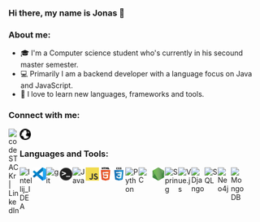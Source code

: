 ### Hi there, my name is Jonas 👋

### About me:
- 🎓 I'm a Computer science student who's currently in his secound master semester.
- 💻 Primarily I am a backend developer with a language focus on Java and JavaScript.
- 🤔 I love to learn new languages, frameworks and tools. 

### Connect with me:

[<img align="left" alt="codeSTACKr | LinkedIn" width="22px" src="https://cdn.jsdelivr.net/npm/simple-icons@v3/icons/linkedin.svg" />][linkedin]
[<img align="left" alt="codeSTACKr.com" width="22px" src="https://raw.githubusercontent.com/iconic/open-iconic/master/svg/globe.svg" />][website]

<br/>

### Languages and Tools:

<img align="left" alt="Intellij_IDEA" width="26px" src="https://sos-software.com/wp-content/uploads/IntelliJ_IDEA_Logo.svg_.png" />

<img align="left" alt="Visual Studio Code" width="26px" src="https://raw.githubusercontent.com/github/explore/80688e429a7d4ef2fca1e82350fe8e3517d3494d/topics/visual-studio-code/visual-studio-code.png" />

<img align="left" alt="git" width="26px" src="https://www.netways.de/wp-content/uploads/2014/02/Git-Icon-1788C.png" />

<img align="left" alt="termianl" width="26px" src="https://raw.githubusercontent.com/github/explore/80688e429a7d4ef2fca1e82350fe8e3517d3494d/topics/terminal/terminal.png" />

<img align="left" alt="Java" width="26px" src="https://upload.wikimedia.org/wikipedia/de/thumb/e/e1/Java-Logo.svg/1200px-Java-Logo.svg.png" />

<img align="left" alt="JavaScript" width="26px" src="https://raw.githubusercontent.com/github/explore/80688e429a7d4ef2fca1e82350fe8e3517d3494d/topics/javascript/javascript.png" />

<img align="left" alt="HTML" width="26px" src="https://raw.githubusercontent.com/github/explore/80688e429a7d4ef2fca1e82350fe8e3517d3494d/topics/html/html.png" />

<img align="left" alt="CSS" width="26px" src="https://raw.githubusercontent.com/github/explore/80688e429a7d4ef2fca1e82350fe8e3517d3494d/topics/css/css.png" />

<img align="left" alt="Python" width="26px" src="https://www.pngkit.com/png/full/70-701749_this-free-icons-png-design-of-python-language.png" />

<img align="left" alt="C" width="26px" src="https://img.icons8.com/color/452/c-programming.png" />

<img align="left" alt="Node.js" width="26px" src="https://raw.githubusercontent.com/github/explore/80688e429a7d4ef2fca1e82350fe8e3517d3494d/topics/nodejs/nodejs.png" />

<img align="left" alt="Spring" width="26px" src="https://avatars0.githubusercontent.com/u/317776?v=4" />

<img align="left" alt="Vue.js" width="26px" src="https://upload.wikimedia.org/wikipedia/commons/thumb/9/95/Vue.js_Logo_2.svg/2000px-Vue.js_Logo_2.svg.png" />

<img align="left" alt="Django" width="26px" src="https://upload.wikimedia.org/wikipedia/de/thumb/0/0e/Django-logo.svg/2000px-Django-logo.svg.png" />

<img align="left" alt="SQL" width="26px" src="https://w7.pngwing.com/pngs/559/367/png-transparent-postgresql-object-relational-database-oracle-database-freebsd-icon-text-logo-head.png" />

<img align="left" alt="Neo4j" width="26px" src="https://humancoders-formations.s3.amazonaws.com/uploads/course/logo/23/formation-neo4j.png" />

<img align="left" alt="MongoDB" width="26px" src="https://icon2.cleanpng.com/20180811/vzh/kisspng-mongodb-inc-website-development-nosql-data-mongodb-logo-nasdaq-software-logo-5b6f8f1a8e1849.166637291534037786582.jpg" />

[website]: http://jonas.rbri.de
[linkedin]: http://jonas.rbri.de
